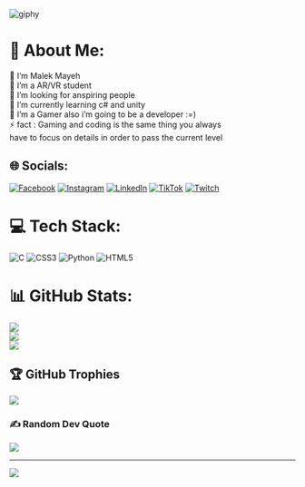 ![giphy](https://user-images.githubusercontent.com/31927278/194100647-341f7c5c-d76a-404e-8617-75d5bec8597c.gif)
# 💫 About Me:
🔭 I’m Malek Mayeh<br>👯 I’m a AR/VR student<br>🤝 I’m looking for anspiring people<br>🌱 I’m currently learning c# and unity<br>💬 I’m a Gamer also i’m going to be a developer :=)<br>⚡ fact : Gaming and coding is the same thing you always<br>have to focus on details in order to pass the current level


## 🌐 Socials:
[![Facebook](https://img.shields.io/badge/Facebook-%231877F2.svg?logo=Facebook&logoColor=white)](https://facebook.com/Malekje2087) [![Instagram](https://img.shields.io/badge/Instagram-%23E4405F.svg?logo=Instagram&logoColor=white)](https://instagram.com/malek_ffs) [![LinkedIn](https://img.shields.io/badge/LinkedIn-%230077B5.svg?logo=linkedin&logoColor=white)](https://linkedin.com/in/in/malek-mayeh-0b937122b/) [![TikTok](https://img.shields.io/badge/TikTok-%23000000.svg?logo=TikTok&logoColor=white)](https://tiktok.com/@malekje7) [![Twitch](https://img.shields.io/badge/Twitch-%239146FF.svg?logo=Twitch&logoColor=white)](https://twitch.tv/malekjee) 

# 💻 Tech Stack:
![C](https://img.shields.io/badge/c-%2300599C.svg?style=for-the-badge&logo=c&logoColor=white) ![CSS3](https://img.shields.io/badge/css3-%231572B6.svg?style=for-the-badge&logo=css3&logoColor=white) ![Python](https://img.shields.io/badge/python-3670A0?style=for-the-badge&logo=python&logoColor=ffdd54) ![HTML5](https://img.shields.io/badge/html5-%23E34F26.svg?style=for-the-badge&logo=html5&logoColor=white)
# 📊 GitHub Stats:
![](https://github-readme-stats.vercel.app/api?username=MalekJE&theme=dark&hide_border=false&include_all_commits=false&count_private=false)<br/>
![](https://github-readme-streak-stats.herokuapp.com/?user=MalekJE&theme=dark&hide_border=false)<br/>
![](https://github-readme-stats.vercel.app/api/top-langs/?username=MalekJE&theme=dark&hide_border=false&include_all_commits=false&count_private=false&layout=compact)

## 🏆 GitHub Trophies
![](https://github-profile-trophy.vercel.app/?username=MalekJE&theme=radical&no-frame=false&no-bg=true&margin-w=4)

### ✍️ Random Dev Quote
![](https://quotes-github-readme.vercel.app/api?type=horizontal&theme=tokyonight)

---
[![](https://visitcount.itsvg.in/api?id=MalekJE&icon=9&color=0)](https://visitcount.itsvg.in)
